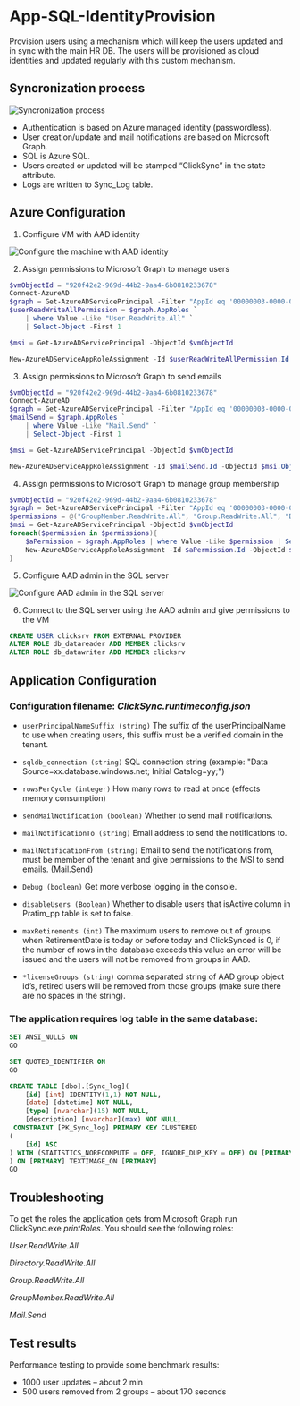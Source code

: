 # App-SQL-IdentityProvision

Provision users using a mechanism which will keep the users updated and in sync with the main HR DB. The users will be provisioned as cloud identities and updated regularly with this custom mechanism. 

## Syncronization process
![Syncronization process](https://i.imgur.com/nSNz91J.jpgif)

*	Authentication is based on Azure managed identity (passwordless).
*	User creation/update and mail notifications are based on Microsoft Graph.
*	SQL is Azure SQL.
*	Users created or updated will be stamped “ClickSync” in the state attribute.
*	Logs are written to Sync_Log table.


## Azure Configuration
1. Configure VM with AAD identity

![Configure the machine with AAD identity](https://i.imgur.com/z4iwORN.jpg)

2. Assign permissions to Microsoft Graph to manage users

```powershell
$vmObjectId = "920f42e2-969d-44b2-9aa4-6b0810233678"
Connect-AzureAD
$graph = Get-AzureADServicePrincipal -Filter "AppId eq '00000003-0000-0000-c000-000000000000'"
$userReadWriteAllPermission = $graph.AppRoles `
    | where Value -Like "User.ReadWrite.All" `
    | Select-Object -First 1

$msi = Get-AzureADServicePrincipal -ObjectId $vmObjectId

New-AzureADServiceAppRoleAssignment -Id $userReadWriteAllPermission.Id -ObjectId $msi.ObjectId -PrincipalId $msi.ObjectId -ResourceId $graph.ObjectId  

```

3. Assign permissions to Microsoft Graph to send emails

```powershell
$vmObjectId = "920f42e2-969d-44b2-9aa4-6b0810233678"
Connect-AzureAD
$graph = Get-AzureADServicePrincipal -Filter "AppId eq '00000003-0000-0000-c000-000000000000'"
$mailSend = $graph.AppRoles `
    | where Value -Like "Mail.Send" `
    | Select-Object -First 1

$msi = Get-AzureADServicePrincipal -ObjectId $vmObjectId

New-AzureADServiceAppRoleAssignment -Id $mailSend.Id -ObjectId $msi.ObjectId -PrincipalId $msi.ObjectId -ResourceId $graph.ObjectId 

```

4. Assign permissions to Microsoft Graph to manage group membership

```powershell
$vmObjectId = "920f42e2-969d-44b2-9aa4-6b0810233678"
$graph = Get-AzureADServicePrincipal -Filter "AppId eq '00000003-0000-0000-c000-000000000000'"
$permissions = @("GroupMember.ReadWrite.All", "Group.ReadWrite.All", "Directory.ReadWrite.All")
$msi = Get-AzureADServicePrincipal -ObjectId $vmObjectId
foreach($permission in $permissions){
    $aPermission = $graph.AppRoles | where Value -Like $permission | Select-Object -First 1
    New-AzureADServiceAppRoleAssignment -Id $aPermission.Id -ObjectId $msi.ObjectId -PrincipalId $msi.ObjectId -ResourceId $graph.ObjectId 
} 

```

5. Configure AAD admin in the SQL server 

![Configure AAD admin in the SQL server ](https://i.imgur.com/DRkKgNR.png_)

6. Connect to the SQL server using the AAD admin and give permissions to the VM

```sql
CREATE USER clicksrv FROM EXTERNAL PROVIDER
ALTER ROLE db_datareader ADD MEMBER clicksrv
ALTER ROLE db_datawriter ADD MEMBER clicksrv

```

## Application Configuration

### Configuration filename: *ClickSync.runtimeconfig.json*

- `userPrincipalNameSuffix (string)` The suffix of the userPrincipalName to use when creating users, this suffix must be a verified domain in the tenant.

- `sqldb_connection (string)` SQL connection string (example: "Data Source=xx.database.windows.net; Initial Catalog=yy;")

- `rowsPerCycle (integer)` How many rows to read at once (effects memory consumption)

- `sendMailNotification (boolean)` Whether to send mail notifications.

- `mailNotificationTo (string)` Email address to send the notifications to.

- `mailNotificationFrom (string)` Email to send the notifications from, must be member of the tenant and give permissions to the MSI to send emails. (Mail.Send)

- `Debug (boolean)` Get more verbose logging in the console.

- `disableUsers (Boolean)` Whether to disable users that isActive column in Pratim_pp table is set to false.

- `maxRetirements (int)` The maximum users to remove out of groups when RetirementDate is today or before today and ClickSynced is 0, if the number of rows in the database exceeds this value an error will be issued and the users will not be removed from groups in AAD.

- `*licenseGroups (string)` comma separated string of AAD group object id’s, retired users will be removed from those groups (make sure there are no spaces in the string).

### The application requires log table in the same database:
```sql
SET ANSI_NULLS ON
GO

SET QUOTED_IDENTIFIER ON
GO

CREATE TABLE [dbo].[Sync_log](
	[id] [int] IDENTITY(1,1) NOT NULL,
	[date] [datetime] NOT NULL,
	[type] [nvarchar](15) NOT NULL,
	[description] [nvarchar](max) NOT NULL,
 CONSTRAINT [PK_Sync_log] PRIMARY KEY CLUSTERED 
(
	[id] ASC
) WITH (STATISTICS_NORECOMPUTE = OFF, IGNORE_DUP_KEY = OFF) ON [PRIMARY]
) ON [PRIMARY] TEXTIMAGE_ON [PRIMARY]
GO

```
## Troubleshooting

To get the roles the application gets from Microsoft Graph run ClickSync.exe *printRoles*.
You should see the following roles:

*User.ReadWrite.All*

*Directory.ReadWrite.All*

*Group.ReadWrite.All*

*GroupMember.ReadWrite.All*

*Mail.Send*


## Test results

Performance testing to provide some benchmark results:
* 1000 user updates – about 2 min
* 500 users removed from 2 groups – about 170 seconds

